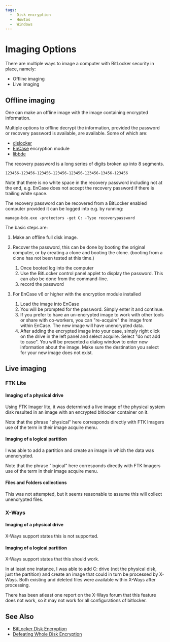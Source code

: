 ```yaml
---
tags:
  -  Disk encryption
  -  Howtos
  -  Windows
---
```

# Imaging Options

There are multiple ways to image a computer with BitLocker security in
place, namely:

- Offline imaging
- Live imaging

## Offline imaging

One can make an offline image with the image containing encrypted
information.

Multiple options to offline decrypt the information, provided the
password or recovery password is available, are available. Some of which
are:

- [dislocker](http://www.hsc.fr/ressources/outils/dislocker/)
- [EnCase](encase.md)
  encryption module
- [libbde](libbde.md)

The recovery password is a long series of digits broken up into 8
segments.

    123456-123456-123456-123456-123456-123456-13456-123456

Note that there is no white space in the recovery password including not
at the end, e.g. EnCase does not accept the recovery password if there
is trailing white space.

The recovery password can be recovered from a BitLocker enabled computer
provided it can be logged into e.g. by running:

    manage-bde.exe -protectors -get C: -Type recoverypassword

The basic steps are:

1.  Make an offline full disk image.
2.  Recover the password, this can be done by booting the original
    computer, or by creating a clone and booting the clone. (booting
    from a clone has not been tested at this time.)
    1.  Once booted log into the computer
    2.  Use the BitLocker control panel applet to display the password.
        This can also be done from the command-line.
    3.  record the password


3.  For EnCase v6 or higher with the encryption module installed
    1.  Load the image into EnCase
    2.  You will be prompted for the password. Simply enter it and
        continue.
    3.  If you prefer to have an un-encrypted image to work with other
        tools or share with co-workers, you can "re-acquire" the image
        from within EnCase. The new image will have unencrypted data.
    4.  After adding the encrypted image into your case, simply right
        click on the drive in the left panel and select acquire. Select
        "do not add to case". You will be presented a dialog window to
        enter new information about the image. Make sure the destination
        you select for your new image does not exist.

## Live imaging

### FTK Lite

#### Imaging of a physical drive

Using FTK Imager lite, it was determined a live image of the physical
system disk resulted in an image with an encrypted bitlocker container
on it.

Note that the phrase "physical" here corresponds directly with FTK
Imagers use of the term in their image acquire menu.

#### Imaging of a logical partition

I was able to add a partition and create an image in which the data was
unencrypted.

Note that the phrase "logical" here corresponds directly with FTK
Imagers use of the term in their image acquire menu.

#### Files and Folders collections

This was not attempted, but it seems reasonable to assume this will
collect unencrypted files.

### X-Ways

#### Imaging of a physical drive

X-Ways support states this is not supported.

#### Imaging of a logical partition

X-Ways support states that this should work.

In at least one instance, I was able to add C: drive (not the physical
disk, just the partition) and create an image that could in turn be
processed by X-Ways. Both existing and deleted files were available
within X-Ways after processing.

There has been atleast one report on the X-Ways forum that this feature
does not work, so it may not work for all configurations of bitlocker.

## See Also

- [BitLocker Disk Encryption](bitlocker_disk_encryption.md)
- [Defeating Whole Disk Encryption](defeating_whole_disk_encryption.md)

